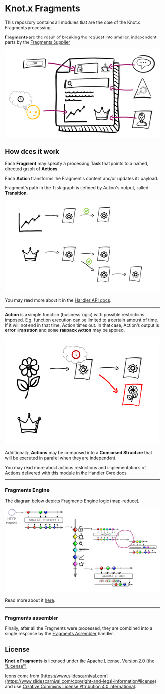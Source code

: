 # Knot.x Fragments
This repository contains all modules that are the core of the Knot.x Fragments processing.

[**Fragments**](https://github.com/Knotx/knotx-fragments/tree/master/api#knotx-fragment-api) 
are the result of breaking the request into smaller, independent parts by the
[Fragments Supplier](https://github.com/Knotx/knotx-fragments/tree/master/supplier)

![Node with exits](https://github.com/Knotx/knotx-fragments/raw/master/assets/images/case.png)

## How does it work

Each **Fragment** may specify a processing **Task** that points to a named, directed graph of **Actions**.

Each **Action** transforms the Fragment's content and/or updates its payload. 

Fragment's path in the Task graph is defined by Action's output, called **Transition**.

<img src="https://github.com/Knotx/knotx-fragments/raw/master/assets/images/graph_processing.png" width="700">

You may read more about it in the [Handler API docs](https://github.com/Knotx/knotx-fragments/tree/master/handler/api).

---

**Action** is a simple function (business logic) with possible restrictions imposed. E.g. function execution
can be limited to a certain amount of time. If it will not end in that time, Action times out. 
In that case, Action's output is **error Transition** and some **fallback Action** may be applied.

<img src="https://github.com/Knotx/knotx-fragments/raw/master/assets/images/graph_processing_failure.png" width="500">

Additionally, **Actions** may be composed into a **Composed Structure** that will be executed in parallel when they
are independent.

You may read more about actions restrictions and implementations of Actions delivered with this 
module in the [Handler Core docs](https://github.com/Knotx/knotx-fragments/tree/master/handler/core)

---

### Fragments Engine
The diagram below depicts Fragments Engine logic (map-reduce).

![Node with exits](https://github.com/Knotx/knotx-fragments/raw/master/assets/images/all_in_one_processing.png)

Read more about it [here](https://github.com/Knotx/knotx-fragments/tree/master/handler/engine).

---

### Fragments assembler
Finally, after all the Fragments were processed, they are combined into a single response by the 
[Fragments Assembler](https://github.com/Knotx/knotx-fragments/tree/master/assembler) handler.

## License
**Knot.x Fragments** is licensed under the [Apache License, Version 2.0 (the "License")](https://www.apache.org/licenses/LICENSE-2.0.txt)

Icons come from [https://www.slidescarnival.com](https://www.slidescarnival.com/copyright-and-legal-information#license) and 
use [Creative Commons License Attribution 4.0 International](https://creativecommons.org/licenses/by/4.0/).
